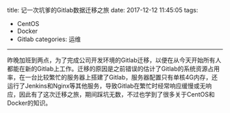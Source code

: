 title: 记一次坑爹的Gitlab数据迁移之旅
date: 2017-12-12 11:45:05
tags:
  - CentOS
  - Docker
  - Gitlab
categories: 运维
---
昨晚加班到两点，为了完成公司开发环境的Gitlab迁移，以便在从今天开始所有人都能在新的Gitlab上工作。迁移的原因是之前错误的估计了Gitlab的系统资源占用率，在一台比较繁忙的服务器上搭建了Gitlab，服务器配置只有单核4G内存，还运行了Jenkins和Nginx等其他服务，导致Gitlab在繁忙时经常响应缓慢或无响应，因此有了这次迁移之旅，期间踩坑无数，不过也学到了很多关于CentOS和Docker的知识。
<!--more-->